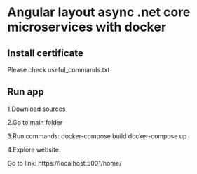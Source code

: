 # Angular layout async .net core microservices with docker

## Install certificate

Please check useful_commands.txt

## Run app

1.Download sources

2.Go to main folder

3.Run commands:
docker-compose build
docker-compose up

4.Explore website.

Go to link: https://localhost:5001/home/
